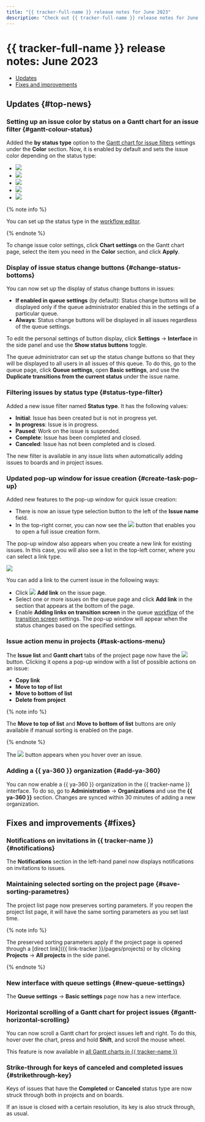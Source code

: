 ```yaml
---
title: "{{ tracker-full-name }} release notes for June 2023"
description: "Check out {{ tracker-full-name }} release notes for June 2023."
---
```


# {{ tracker-full-name }} release notes: June 2023

* [Updates](#top-news)
* [Fixes and improvements](#fixes)

## Updates {#top-news}

### Setting up an issue color by status on a Gantt chart for an issue filter {#gantt-colour-status}

Added the **by status type** option to the [Gantt chart for issue filters](../gantt/search.md) settings under the **Color** section. Now, it is enabled by default and sets the issue color depending on the status type:

* ![](../../_assets/tracker/changelogs/status-1-open.svg)
* ![](../../_assets/tracker/changelogs/status-2-in-progress.svg)
* ![](../../_assets/tracker/changelogs/status-3-needs-info.svg)
* ![](../../_assets/tracker/changelogs/status-4-solved.svg)
* ![](../../_assets/tracker/changelogs/status-5-closed.svg)

{% note info %}

You can set up the status type in the [workflow editor](../manager/workflow.md).

{% endnote %}

To change issue color settings, click **Chart settings** on the Gantt chart page, select the item you need in the **Color** section, and click **Apply**.

### Display of issue status change buttons {#change-status-bottoms}

You can now set up the display of status change buttons in issues:
- **If enabled in queue settings** (by default): Status change buttons will be displayed only if the queue administrator enabled this in the settings of a particular queue.
- **Always**: Status change buttons will be displayed in all issues regardless of the queue settings.

To edit the personal settings of button display, click **Settings** → **Interface** in the side panel and use the **Show status buttons** toggle.

The queue administrator can set up the status change buttons so that they will be displayed to all users in all issues of this queue. To do this, go to the queue page, click **Queue settings**, open **Basic settings**, and use the **Duplicate transitions from the current status** under the issue name.

### Filtering issues by status type {#status-type-filter}
Added a new issue filter named **Status type**. It has the following values:
- **Initial**: Issue has been created but is not in progress yet.
- **In progress**: Issue is in progress.
- **Paused**: Work on the issue is suspended.
- **Complete**: Issue has been completed and closed.
- **Canceled**: Issue has not been completed and is closed.

The new filter is available in any issue lists when automatically adding issues to boards and in project issues.


### Updated pop-up window for issue creation {#create-task-pop-up}

Added new features to the pop-up window for quick issue creation:
- There is now an issue type selection button to the left of the **Issue name** field.
- In the top-right corner, you can now see the ![](../../_assets/tracker/svg/open-full.svg) button that enables you to open a full issue creation form.

The pop-up window also appears when you create a new link for existing issues. In this case, you will also see a list in the top-left corner, where you can select a link type.

![](../../_assets/tracker/changelogs/new-create-task-pop-up.png)

You can add a link to the current issue in the following ways:

- Click ![](../../_assets/tracker/svg/add-task.svg) **Add link** on the issue page.
- Select one or more issues on the queue page and click **Add link** in the section that appears at the bottom of the page.
- Enable **Adding links on transition screen** in the queue [workflow](../manager/add-workflow.md) of the [transition screen](../manager/workflow-action-edit.md) settings. The pop-up window will appear when the status changes based on the specified settings.

### Issue action menu in projects {#task-actions-menu}

The **Issue list** and **Gantt chart** tabs of the project page now have the ![](../../_assets/tracker/svg/still.svg) button. Clicking it opens a pop-up window with a list of possible actions on an issue:

- **Copy link**
- **Move to top of list**
- **Move to bottom of list**
- **Delete from project**

{% note info %}

The **Move to top of list** and **Move to bottom of list** buttons are only available if manual sorting is enabled on the page.

{% endnote %}

The ![](../../_assets/tracker/svg/still.svg) button appears when you hover over an issue.


### Adding a {{ ya-360 }} organization {#add-ya-360}

You can now enable a {{ ya-360 }} organization in the {{ tracker-name }} interface. To do so, go to **Administration** → **Organizations** and use the **{{ ya-360 }}** section. Changes are synced within 30 minutes of adding a new organization.


## Fixes and improvements {#fixes}

### Notifications on invitations in {{ tracker-name }} {#notifications}

The **Notifications** section in the left-hand panel now displays notifications on invitations to issues.

### Maintaining selected sorting on the project page {#save-sorting-parametres}

The project list page now preserves sorting parameters. If you reopen the project list page, it will have the same sorting parameters as you set last time.

{% note info %}

The preserved sorting parameters apply if the project page is opened through a [direct link]({{ link-tracker }}/pages/projects) or by clicking **Projects** → **All projects** in the side panel.

{% endnote %}

### New interface with queue settings {#new-queue-settings}

The **Queue settings** → **Basic settings** page now has a new interface.

### Horizontal scrolling of a Gantt chart for project issues {#gantt-horizontal-scrolling}

You can now scroll a Gantt chart for project issues left and right. To do this, hover over the chart, press and hold **Shift**, and scroll the mouse wheel.

This feature is now available in [all Gantt charts in {{ tracker-name }}](../gantt/overview.md)

### Strike-through for keys of canceled and completed issues {#strikethrough-key}

Keys of issues that have the **Completed** or **Canceled** status type are now struck through both in projects and on boards.

If an issue is closed with a certain resolution, its key is also struck through, as usual.